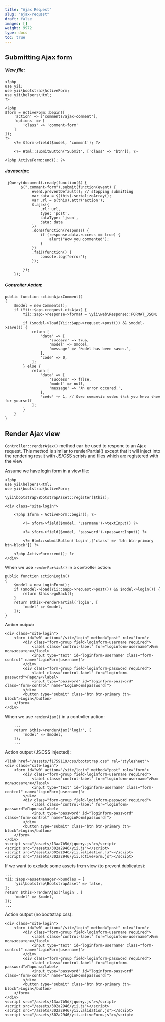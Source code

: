 ```yaml
---
title: "Ajax Request"
slug: "ajax-request"
draft: false
images: []
weight: 9972
type: docs
toc: true
---
```


## Submitting Ajax form
##### View file:

   
    <?php 
    use yii;
    use yii\bootstrap\ActiveForm;
    use yii\helpers\Html;
    ?>
    
    <?php 
    $form = ActiveForm::begin([
        'action' => ['comments/ajax-comment'],
        'options' => [
            'class' => 'comment-form'
        ]
    ]); 
    ?>
        <?= $form->field($model, 'comment'); ?>

        <?= Html::submitButton("Submit", ['class' => "btn"]); ?>
    
    <?php ActiveForm::end(); ?>


##### Javascript:

     jQuery(document).ready(function($) {
           $(".comment-form").submit(function(event) {
                event.preventDefault(); // stopping submitting
                var data = $(this).serializeArray();
                var url = $(this).attr('action');
                $.ajax({
                    url: url,
                    type: 'post',
                    dataType: 'json',
                    data: data
                })
                .done(function(response) {
                    if (response.data.success == true) {
                        alert("Wow you commented");
                    }
                })
                .fail(function() {
                    console.log("error");
                });
            
            });
        });
    

   ##### Controller Action:
    
    public function actionAjaxComment()
    {
        $model = new Comments();
        if (Yii::$app->request->isAjax) {
            Yii::$app->response->format = \yii\web\Response::FORMAT_JSON;

            if ($model->load(Yii::$app->requset->post()) && $model->save()) {
                return [
                    'data' => [
                        'success' => true,
                        'model' => $model,
                        'message' => 'Model has been saved.',
                    ],
                    'code' => 0,
                ];
            } else {
                return [
                    'data' => [
                        'success' => false,
                        'model' => null,
                        'message' => 'An error occured.',
                    ],
                    'code' => 1, // Some semantic codes that you know them for yourself
                ];
            }
        }
    }

## Render Ajax view
`Controller::renderAjax()` method can be used to respond to an Ajax request. This method is similar to renderPartial() except that it will inject into the rendering result with JS/CSS scripts and files which are registered with the view

Assume we have login form in a view file:

    <?php
    use yii\helpers\Html;
    use yii\bootstrap\ActiveForm;

    \yii\bootstrap\BootstrapAsset::register($this);
    
    <div class="site-login">
    
        <?php $form = ActiveForm::begin(); ?>
    
            <?= $form->field($model, 'username')->textInput() ?>
    
            <?= $form->field($model, 'password')->passwordInput() ?>
    
            <?= Html::submitButton('Login',['class' => 'btn btn-primary btn-block']) ?>
    
        <?php ActiveForm::end(); ?>
    </div>

When we use `renderPartial()` in a controller action:

    public function actionLogin()
    {
        $model = new LoginForm();
        if ($model->load(Yii::$app->request->post()) && $model->login()) {
            return $this->goBack();
        }
        return $this->renderPartial('login', [
            'model' => $model,
        ]);
    }

Action output:

    <div class="site-login">
        <form id="w0" action="/site/login" method="post" role="form">
            <div class="form-group field-loginform-username required">
                <label class="control-label" for="loginform-username">Имя пользователя</label>
                <input type="text" id="loginform-username" class="form-control" name="LoginForm[username]">
            </div>
            <div class="form-group field-loginform-password required">
                <label class="control-label" for="loginform-password">Пароль</label>
                <input type="password" id="loginform-password" class="form-control" name="LoginForm[password]">
            </div>
            <button type="submit" class="btn btn-primary btn-block">Login</button>
        </form>
    </div>

When we use `renderAjax()` in a controller action:

        ...
        return $this->renderAjax('login', [
            'model' => $model,
        ]);
        ...

Action output (JS,CSS injected):

    <link href="/assets/f1759119/css/bootstrap.css" rel="stylesheet">
    <div class="site-login">
        <form id="w0" action="/site/login" method="post" role="form">
            <div class="form-group field-loginform-username required">
                <label class="control-label" for="loginform-username">Имя пользователя</label>
                <input type="text" id="loginform-username" class="form-control" name="LoginForm[username]">
            </div>
            <div class="form-group field-loginform-password required">
                <label class="control-label" for="loginform-password">Пароль</label>
                <input type="password" id="loginform-password" class="form-control" name="LoginForm[password]">
            </div>
            <button type="submit" class="btn btn-primary btn-block">Login</button>
        </form>
    </div>
    <script src="/assets/13aa7b5d/jquery.js"></script>
    <script src="/assets/302a2946/yii.js"></script>
    <script src="/assets/302a2946/yii.validation.js"></script>
    <script src="/assets/302a2946/yii.activeForm.js"></script>

If we want to exclude some assets from view (to prevent dublicates):

    ...
    Yii::$app->assetManager->bundles = [
        'yii\bootstrap\BootstrapAsset' => false,
    ];
    return $this->renderAjax('login', [
        'model' => $model,
    ]);
    ...

Action output (no bootstrap.css):

    <div class="site-login">
        <form id="w0" action="/site/login" method="post" role="form">
            <div class="form-group field-loginform-username required">
                <label class="control-label" for="loginform-username">Имя пользователя</label>
                <input type="text" id="loginform-username" class="form-control" name="LoginForm[username]">
            </div>
            <div class="form-group field-loginform-password required">
                <label class="control-label" for="loginform-password">Пароль</label>
                <input type="password" id="loginform-password" class="form-control" name="LoginForm[password]">
            </div>
            <button type="submit" class="btn btn-primary btn-block">Login</button>
        </form>
    </div>
    <script src="/assets/13aa7b5d/jquery.js"></script>
    <script src="/assets/302a2946/yii.js"></script>
    <script src="/assets/302a2946/yii.validation.js"></script>
    <script src="/assets/302a2946/yii.activeForm.js"></script>

